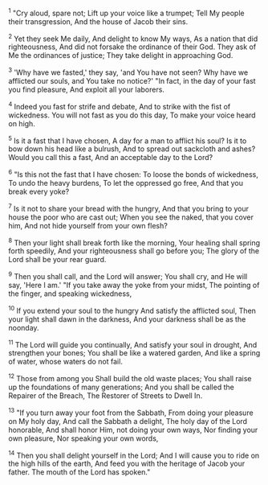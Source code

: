 <sup>1</sup> 
"Cry aloud, spare not; Lift up your voice like a trumpet; Tell My people their transgression, And the house of Jacob their sins. 

<sup>2</sup> 
Yet they seek Me daily, And delight to know My ways, As a nation that did righteousness, And did not forsake the ordinance of their God. They ask of Me the ordinances of justice; They take delight in approaching God. 

<sup>3</sup> 
'Why have we fasted,' they say, 'and You have not seen? Why have we afflicted our souls, and You take no notice?' "In fact, in the day of your fast you find pleasure, And exploit all your laborers. 

<sup>4</sup> 
Indeed you fast for strife and debate, And to strike with the fist of wickedness. You will not fast as you do this day, To make your voice heard on high. 

<sup>5</sup> 
Is it a fast that I have chosen, A day for a man to afflict his soul? Is it to bow down his head like a bulrush, And to spread out sackcloth and ashes? Would you call this a fast, And an acceptable day to the Lord? 

<sup>6</sup> 
"Is this not the fast that I have chosen: To loose the bonds of wickedness, To undo the heavy burdens, To let the oppressed go free, And that you break every yoke? 

<sup>7</sup> 
Is it not to share your bread with the hungry, And that you bring to your house the poor who are cast out; When you see the naked, that you cover him, And not hide yourself from your own flesh? 

<sup>8</sup> 
Then your light shall break forth like the morning, Your healing shall spring forth speedily, And your righteousness shall go before you; The glory of the Lord shall be your rear guard. 

<sup>9</sup> 
Then you shall call, and the Lord will answer; You shall cry, and He will say, 'Here I am.' "If you take away the yoke from your midst, The pointing of the finger, and speaking wickedness, 

<sup>10</sup> 
If you extend your soul to the hungry And satisfy the afflicted soul, Then your light shall dawn in the darkness, And your darkness shall be as the noonday. 

<sup>11</sup> 
The Lord will guide you continually, And satisfy your soul in drought, And strengthen your bones; You shall be like a watered garden, And like a spring of water, whose waters do not fail. 

<sup>12</sup> 
Those from among you Shall build the old waste places; You shall raise up the foundations of many generations; And you shall be called the Repairer of the Breach, The Restorer of Streets to Dwell In. 

<sup>13</sup> 
"If you turn away your foot from the Sabbath, From doing your pleasure on My holy day, And call the Sabbath a delight, The holy day of the Lord honorable, And shall honor Him, not doing your own ways, Nor finding your own pleasure, Nor speaking your own words, 

<sup>14</sup> 
Then you shall delight yourself in the Lord; And I will cause you to ride on the high hills of the earth, And feed you with the heritage of Jacob your father. The mouth of the Lord has spoken."
